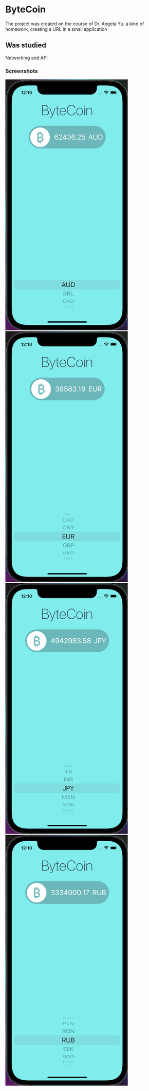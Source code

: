 # ByteCoin
The project was created on the course of Dr. Angela Yu.
a kind of homework, creating a URL in a small application
## Was studied
Networking and API
### Screenshots
![Screenshots01](https://github.com/MichaelMoskvichev/ByteCoin/blob/master/ByteCoin/Screenshots/Screenshots01.png?raw=true)
![Screenshots02](https://github.com/MichaelMoskvichev/ByteCoin/blob/master/ByteCoin/Screenshots/Screenshots02.png?raw=true)
![Screenshots03](https://github.com/MichaelMoskvichev/ByteCoin/blob/master/ByteCoin/Screenshots/Screenshots03.png?raw=true)
![Screenshots04](https://github.com/MichaelMoskvichev/ByteCoin/blob/master/ByteCoin/Screenshots/Screenshots04.png?raw=true)
